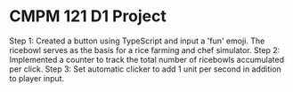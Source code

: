 # CMPM 121 D1 Project

Step 1: Created a button using TypeScript and input a 'fun' emoji. The ricebowl serves as the basis for a rice farming and chef simulator.
Step 2: Implemented a counter to track the total number of ricebowls accumulated per click.
Step 3: Set automatic clicker to add 1 unit per second in addition to player input.
